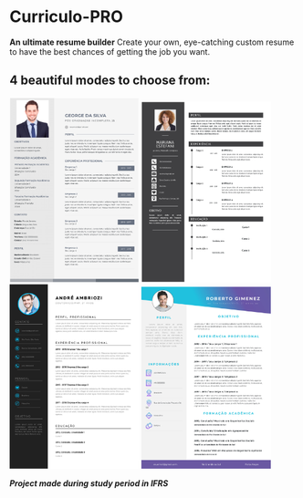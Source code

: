 # Curriculo-PRO
**An ultimate resume builder**
Create your own, eye-catching custom resume to have the best chances of getting the job you want.

## 4 beautiful modes to choose from:
<img src="gerador-curriculo/imagens/modelo1.png" width="45%"></img> 
<img src="gerador-curriculo/imagens/modelo2.jpg" width="45%"></img> 
<img src="gerador-curriculo/imagens/modelo3.jpg" width="45%"></img> 
<img src="gerador-curriculo/imagens/modelo4.jpg" width="45%"></img>

_**Project made during study period in IFRS**_



